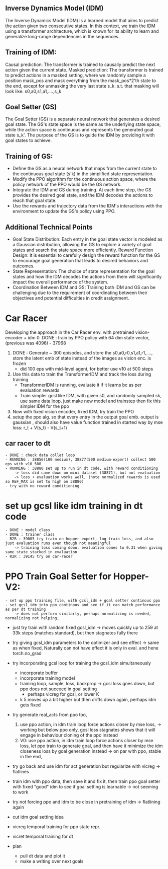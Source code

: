 ## Inverse Dynamics Model (IDM)
The Inverse Dynamics Model (IDM) is a learned model that aims to predict the action given two consecutive states. In this context, we train the IDM using a transformer architecture, which is known for its ability to learn and generalize long-range dependencies in the sequences.

## Training of IDM:

Causal prediction: The transformer is trained to causally predict the next action given the current state.
Masked prediction: The transformer is trained to predict actions in a masked setting, where we randomly sample a position mask_pos and mask everything from the mask_pos*2'th state to the end, except for unmasking the very last state s_k. s.t. that masking will look like: s0,a0,s1,a1,....,s_k  

## Goal Setter (GS)
The Goal Setter (GS) is a separate neural network that generates a desired goal state. The GS's state space is the same as the underlying state space, while the action space is continuous and represents the generated goal state s_k'. The purpose of the GS is to guide the IDM by providing it with goal states to achieve.

## Training of GS:
- Define the GS as a neural network that maps from the current state to the continuous goal state (s'k) in the simplified state representation.
- Modify the PPO algorithm for the continuous action space, where the policy network of the PPO would be the GS network.
- Integrate the IDM and GS during training. At each time step, the GS provides the desired goal state, and the IDM decodes the actions to reach that goal state.
- Use the rewards and trajectory data from the IDM's interactions with the environment to update the GS's policy using PPO.

## Additional Technical Points
- Goal State Distribution: Each entry in the goal state vector is modeled as a Gaussian distribution, allowing the GS to explore a variety of goal states and search the state space more efficiently.
Reward Function Design: It is essential to carefully design the reward function for the GS to encourage goal generation that leads to desired behaviors and outcomes.
- State Representation: The choice of state representation for the goal states and how the IDM decodes the actions from them will significantly impact the overall performance of the system.
- Coordination Between IDM and GS: Training both IDM and GS can be challenging due to the requirement of coordinating between their objectives and potential difficulties in credit assignment.


# Car Racer
Developing the approach in the Car Racer env. with pretrained vision-encoder + idm 
0. DONE : train by PPO policy with 64 dim state vector, (previous was 4096)
    - 37968
1. DONE : Generate ~ 300 episodes, and store the s0,a0,r0,s1,a1,r1,...., store the latent emb of state instead of the images as vision enc. is frozen 
    - did 100 eps with mid-level agent, for better use v10 at 500 steps
2. Use this data to train the TransformerIDM and track the loss during training 
    - TransformerIDM is running, evaluate it if it learns bc as per evaluation rewards
    - Train simpler gcsl like IDM, with given s0, and randomly sampled sk, use same data loop, just make new model and trainstep
      then fix this simpler IDM for the ppo
3. Now with fixed vision encoder, fixed IDM, try train the PPO
4. setup the ppo alg. so that every entry in the output goal emb. output is gaussian
   , should also have value function trained in started way by mse loss: r_t + V(s_t) - V(s_t+1)


## car racer to dt
    - DONE : check data collet loop
    - RUNNING : 38856(100 medium), 38877(500 medium-expert) collect 500 eps with v10 500
    - RUNNING : 38880 set up to run in dt code, with reward conditioning
        -> loss did came down on mini dataset (38871), but not evaluation
        -> loss + evaluation works well, (note normalized rewards is used so REF_MAX is set to high on 38880)
    - try with no reward conditioning

# set up gcsl like idm training in dt code
    - DONE : model class 
    - DONE : trainer class 
    - R2R : 39005 try train on hopper-expert, log train loss, and also just evaluation runs even though not meaningful
        -> training loss coming down, evaluation comes to 0.31 when giving same state stacked in evaluation
    - R2R : 39145 try on car-racer

# PPO Train Goal Setter for Hopper-V2: 
    - set up ppo training file, with gcsl_idm + goal setter continous ppo 
    - set gcsl_idm into ppo_continous and see if it can match performance as per dt training
        -> does not perform similarly, perhaps normalizing is needed, normalizing not helping,
- just try train with random fixed gcsl_idm
    -> moves quickly up to 259 at 33k steps (matches standard), but then stagnates fully there
- try giving gcsl_idm parameters to the optimizer and see effect 
    -> same as when fixed, Naturally can not have effect it is only in eval. and hene torch.no_grad
- try incorporating gcsl loop for training the gcsl_idm simultaneously
    - incorporate buffer
    - incorporate training model
    - training loop, sample, loss, backprop 
    -> gcsl loss goes down, but ppo does not succeed in goal setting
        - perhaps vicreg for gcsl, or lower K
    - k 5 moves up a bit higher but then drifts down again, perhaps idm gets fixed  

- try generate real_acts from ppo too, 
    1. use ppo action, in idm train loop force actions closer by mse loss, 
    -> working but below ppo only, gcsl loss stagnates shows that it will engage in behaviour cloning of the ppo instead
    2. V0: use ppo action, in idm train loop force actions closer by mse loss, let ppo train to generate goal, and then have it minimize
       the idm closeness loss by goal generation instead
    -> on par with ppo, stable in the end, 

- try go back and use idm for act generation but regularize with vicreg
    -> flatlines

- train idm with ppo data, then save it and fix it, then train ppo goal setter with fixed "good" idm 
  to see if goal setting is learnable
  -> not seeming to work
- try not forcing ppo and idm to be close in pretraining of idm
 -> flatlining again

- cut idm goal setting idea
- vicreg temporal training for ppo state repr.
- vicret temporal training for dt

- plan 
    - pull dt data and plot it 
    - make a writing over next goals

